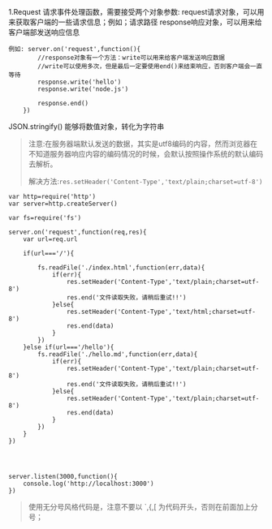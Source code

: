 1.Request 请求事件处理函数，需要接受两个对象参数:
						request请求对象，可以用来获取客户端的一些请求信息；例如；请求路径
						response响应对象，可以用来给客户端部发送响应信息

```
例如: server.on('request',function(){
		//response对象有一个方法：write可以用来给客户端发送响应数据
		//write可以使用多次，但是最后一定要使用end()来结束响应，否则客户端会一直等待
		response.write('hello')
		response.write('node.js')
		
		response.end()
	})
```

JSON.stringify() 能够将数值对象，转化为字符串

> 注意:在服务器端默认发送的数据，其实是utf8编码的内容，然而浏览器在不知道服务器响应内容的编码情况的时候，会默认按照操作系统的默认编码去解析。
>
> 解决方法:`res.setHeader('Content-Type','text/plain;charset=utf-8')`

```
var http=require('http')
var server=http.createServer()

var fs=require('fs')

server.on('request',function(req,res){
    var url=req.url

    if(url==='/'){

        fs.readFile('./index.html',function(err,data){
            if(err){
                res.setHeader('Content-Type','text/plain;charset=utf-8')
                res.end('文件读取失败，请稍后重试!!')
            }else{
                res.setHeader('Content-Type','text/html;charset=utf-8')
                res.end(data)
            }
        })
    }else if(url==='/hello'){
        fs.readFile('./hello.md',function(err,data){
            if(err){
                res.setHeader('Content-Type','text/plain;charset=utf-8')
                res.end('文件读取失败，请稍后重试!!')
            }else{
                res.setHeader('Content-Type','text/plain;charset=utf-8')
                res.end(data)
            }
        })
    }
})




server.listen(3000,function(){
    console.log('http://localhost:3000')
})
```

> 使用无分号风格代码是，注意不要以 `,{,[ 为代码开头，否则在前面加上分号；